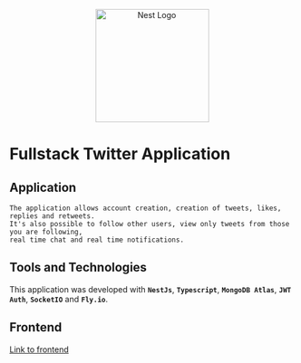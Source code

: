 <p align="center">
  <a href="http://nestjs.com/" target="blank"><img src="https://nestjs.com/img/logo-small.svg" width="200" alt="Nest Logo" /></a>
</p>

# Fullstack Twitter Application

## Application

    The application allows account creation, creation of tweets, likes, replies and retweets.
    It's also possible to follow other users, view only tweets from those you are following,
    real time chat and real time notifications.

## Tools and Technologies

This application was developed with **`NestJs`**, **`Typescript`**,
**`MongoDB Atlas`**, **`JWT Auth`**, **`SocketIO`** and **`Fly.io`**.

## Frontend

[Link to frontend](https://github.com/matheusjustino/twitter-frontend)
